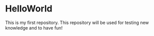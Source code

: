 # HelloWorld
This is my first repository. This repository will be used for testing new knowledge and to have fun!
